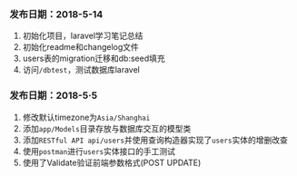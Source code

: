 ### 发布日期：2018-5-14
1. 初始化项目，laravel学习笔记总结 
2. 初始化readme和changelog文件
3. users表的migration迁移和db:seed填充
4. 访问`/dbtest`，测试数据库laravel

### 发布日期：2018-5·5
1. 修改默认timezone为`Asia/Shanghai`
2. 添加`app/Models`目录存放与数据库交互的模型类
3. 添加`RESTful API api/users`并使用查询构造器实现了`users`实体的增删改查
4. 使用`postman`进行`users`实体接口的手工测试
5. 使用了Validate验证前端参数格式(POST UPDATE)

